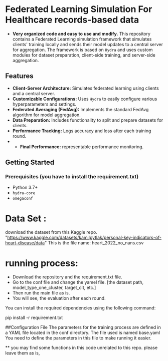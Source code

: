 # Federated Learning Simulation For Healthcare records-based data
- **Very organized code and easy to use and modify.**
This repository contains a Federated Learning simulation framework that simulates clients' training locally and sends their model updates to a central server for aggregation. The framework is based on `Hydra` and uses custom modules for dataset preparation, client-side training, and server-side aggregation.

## Features
- **Client-Server Architecture:** Simulates federated learning using clients and a central server.
- **Customizable Configurations:** Uses `Hydra` to easily configure various hyperparameters and settings.
- **Federated Averaging (FedAvg):** Implements the standard FedAvg algorithm for model aggregation.
- **Data Preparation:** Includes functionality to split and prepare datasets for clients.
- **Performance Tracking:** Logs accuracy and loss after each training round.
- - **Final Performance:** representable performance monitoring.

## Getting Started

### Prerequisites (you have to install the requirement.txt)
- Python 3.7+
- `hydra-core`
- `omegaconf`

# Data Set :
download the dataset from this Kaggle repo. "https://www.kaggle.com/datasets/kamilpytlak/personal-key-indicators-of-heart-disease/data"
This is the file name: heart_2022_no_nans.csv

# running process:
 - Download the repository and the requirement.txt file.
 - Go to the conf file and change the yamel file. [the dataset path, model_type_one_cluster, target_clt, etc.]
 - Then run the main file as is.
 - You will see, the evaluation after each round.

You can install the required dependencies using the following command:

pip install -r requirement.txt




##Configuration File
The parameters for the training process are defined in a YAML file located in the conf directory. The file used is named base.yaml
You need to define the parameters in this file to make running it easier. 

** you may find some functions in this code unrelated to this repo. please leave them as is, 
